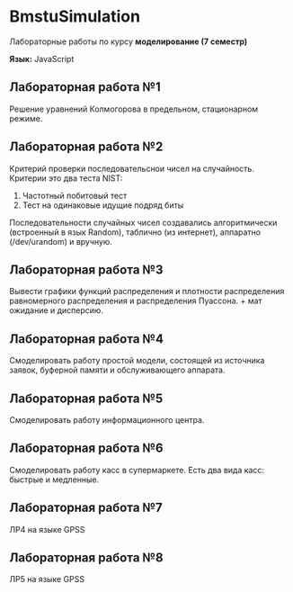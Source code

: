 # BmstuSimulation

Лабораторные работы по курсу **моделирование (7 семестр)**

**Язык:** JavaScript

## Лабораторная работа №1
Решение уравнений Колмогорова в предельном, стационарном режиме.

## Лабораторная работа №2
Критерий проверки последовательснои чисел на случайность.  
Критерии это два теста NIST:  
1. Частотный побитовый тест  
2. Тест на одинаковые идущие подряд биты  

Последовательности случайных чисел создавались алгоритмически (встроенный в язык Random), таблично (из интернет), аппаратно (/dev/urandom) и вручную. 

## Лабораторная работа №3

Вывести графики функций распределения и плотности распределения равномерного распределения и распределения Пуассона. + мат ожидание и дисперсию.

## Лабораторная работа №4

Смоделировать работу простой модели, состоящей из источника заявок, буферной памяти и обслуживающего аппарата.

## Лабораторная работа №5

Смоделировать работу информационного центра.

## Лабораторная работа №6

Смоделировать работу касс в супермаркете. Есть два вида касс: быстрые и медленные.

## Лабораторная работа №7

ЛР4 на языке GPSS

## Лабораторная работа №8

ЛР5 на языке GPSS
